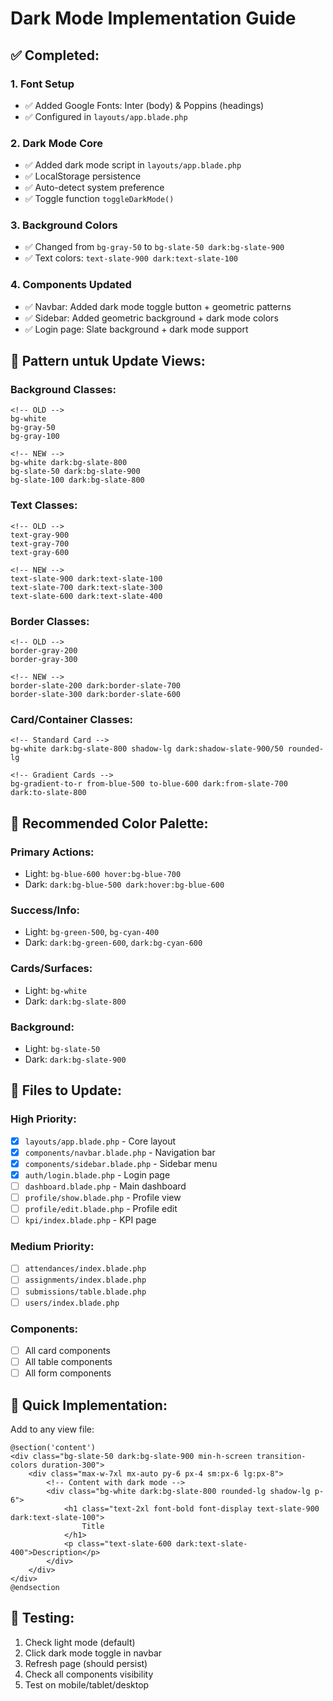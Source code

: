 # Dark Mode Implementation Guide

## ✅ Completed:

### 1. **Font Setup**

-   ✅ Added Google Fonts: Inter (body) & Poppins (headings)
-   ✅ Configured in `layouts/app.blade.php`

### 2. **Dark Mode Core**

-   ✅ Added dark mode script in `layouts/app.blade.php`
-   ✅ LocalStorage persistence
-   ✅ Auto-detect system preference
-   ✅ Toggle function `toggleDarkMode()`

### 3. **Background Colors**

-   ✅ Changed from `bg-gray-50` to `bg-slate-50 dark:bg-slate-900`
-   ✅ Text colors: `text-slate-900 dark:text-slate-100`

### 4. **Components Updated**

-   ✅ Navbar: Added dark mode toggle button + geometric patterns
-   ✅ Sidebar: Added geometric background + dark mode colors
-   ✅ Login page: Slate background + dark mode support

## 📝 Pattern untuk Update Views:

### Background Classes:

```blade
<!-- OLD -->
bg-white
bg-gray-50
bg-gray-100

<!-- NEW -->
bg-white dark:bg-slate-800
bg-slate-50 dark:bg-slate-900
bg-slate-100 dark:bg-slate-800
```

### Text Classes:

```blade
<!-- OLD -->
text-gray-900
text-gray-700
text-gray-600

<!-- NEW -->
text-slate-900 dark:text-slate-100
text-slate-700 dark:text-slate-300
text-slate-600 dark:text-slate-400
```

### Border Classes:

```blade
<!-- OLD -->
border-gray-200
border-gray-300

<!-- NEW -->
border-slate-200 dark:border-slate-700
border-slate-300 dark:border-slate-600
```

### Card/Container Classes:

```blade
<!-- Standard Card -->
bg-white dark:bg-slate-800 shadow-lg dark:shadow-slate-900/50 rounded-lg

<!-- Gradient Cards -->
bg-gradient-to-r from-blue-500 to-blue-600 dark:from-slate-700 dark:to-slate-800
```

## 🎨 Recommended Color Palette:

### Primary Actions:

-   Light: `bg-blue-600 hover:bg-blue-700`
-   Dark: `dark:bg-blue-500 dark:hover:bg-blue-600`

### Success/Info:

-   Light: `bg-green-500`, `bg-cyan-400`
-   Dark: `dark:bg-green-600`, `dark:bg-cyan-600`

### Cards/Surfaces:

-   Light: `bg-white`
-   Dark: `dark:bg-slate-800`

### Background:

-   Light: `bg-slate-50`
-   Dark: `dark:bg-slate-900`

## 🔧 Files to Update:

### High Priority:

-   [x] `layouts/app.blade.php` - Core layout
-   [x] `components/navbar.blade.php` - Navigation bar
-   [x] `components/sidebar.blade.php` - Sidebar menu
-   [x] `auth/login.blade.php` - Login page
-   [ ] `dashboard.blade.php` - Main dashboard
-   [ ] `profile/show.blade.php` - Profile view
-   [ ] `profile/edit.blade.php` - Profile edit
-   [ ] `kpi/index.blade.php` - KPI page

### Medium Priority:

-   [ ] `attendances/index.blade.php`
-   [ ] `assignments/index.blade.php`
-   [ ] `submissions/table.blade.php`
-   [ ] `users/index.blade.php`

### Components:

-   [ ] All card components
-   [ ] All table components
-   [ ] All form components

## 🚀 Quick Implementation:

Add to any view file:

```blade
@section('content')
<div class="bg-slate-50 dark:bg-slate-900 min-h-screen transition-colors duration-300">
    <div class="max-w-7xl mx-auto py-6 px-4 sm:px-6 lg:px-8">
        <!-- Content with dark mode -->
        <div class="bg-white dark:bg-slate-800 rounded-lg shadow-lg p-6">
            <h1 class="text-2xl font-bold font-display text-slate-900 dark:text-slate-100">
                Title
            </h1>
            <p class="text-slate-600 dark:text-slate-400">Description</p>
        </div>
    </div>
</div>
@endsection
```

## 📱 Testing:

1. Check light mode (default)
2. Click dark mode toggle in navbar
3. Refresh page (should persist)
4. Check all components visibility
5. Test on mobile/tablet/desktop
